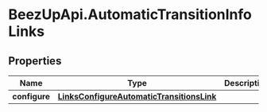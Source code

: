# BeezUpApi.AutomaticTransitionInfoLinks

## Properties
Name | Type | Description | Notes
------------ | ------------- | ------------- | -------------
**configure** | [**LinksConfigureAutomaticTransitionsLink**](LinksConfigureAutomaticTransitionsLink.md) |  | 



